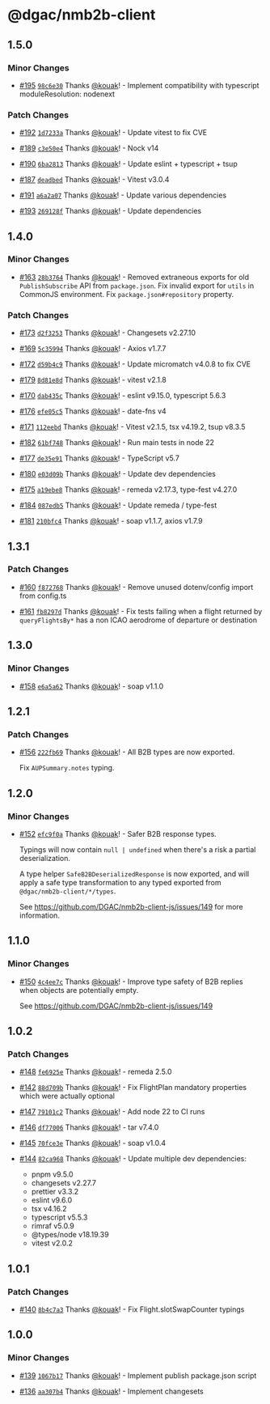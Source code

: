 # @dgac/nmb2b-client

## 1.5.0

### Minor Changes

- [#195](https://github.com/DGAC/nmb2b-client-js/pull/195) [`98c6e30`](https://github.com/DGAC/nmb2b-client-js/commit/98c6e307d88e8c4bcc43489359dd78bb45155932) Thanks [@kouak](https://github.com/kouak)! - Implement compatibility with typescript moduleResolution: nodenext

### Patch Changes

- [#192](https://github.com/DGAC/nmb2b-client-js/pull/192) [`1d7233a`](https://github.com/DGAC/nmb2b-client-js/commit/1d7233a4277f04fd9d216aa05b6dcb4fbeb75ffa) Thanks [@kouak](https://github.com/kouak)! - Update vitest to fix CVE

- [#189](https://github.com/DGAC/nmb2b-client-js/pull/189) [`c3e50e4`](https://github.com/DGAC/nmb2b-client-js/commit/c3e50e48f06da4a89f85446fb6aca863f574abd8) Thanks [@kouak](https://github.com/kouak)! - Nock v14

- [#190](https://github.com/DGAC/nmb2b-client-js/pull/190) [`6ba2813`](https://github.com/DGAC/nmb2b-client-js/commit/6ba2813bee2694526aeb13fd9960a42fd5adb2eb) Thanks [@kouak](https://github.com/kouak)! - Update eslint + typescript + tsup

- [#187](https://github.com/DGAC/nmb2b-client-js/pull/187) [`deadbed`](https://github.com/DGAC/nmb2b-client-js/commit/deadbede4d0b2a977ab07a450348f401bfe0e3cb) Thanks [@kouak](https://github.com/kouak)! - Vitest v3.0.4

- [#191](https://github.com/DGAC/nmb2b-client-js/pull/191) [`a6a2a07`](https://github.com/DGAC/nmb2b-client-js/commit/a6a2a07d096b3543f35ad682b710e65e48755882) Thanks [@kouak](https://github.com/kouak)! - Update various dependencies

- [#193](https://github.com/DGAC/nmb2b-client-js/pull/193) [`269128f`](https://github.com/DGAC/nmb2b-client-js/commit/269128fe88a3a408c372661c5405f74e4a7e316e) Thanks [@kouak](https://github.com/kouak)! - Update dependencies

## 1.4.0

### Minor Changes

- [#163](https://github.com/DGAC/nmb2b-client-js/pull/163) [`28b3764`](https://github.com/DGAC/nmb2b-client-js/commit/28b3764f4d7a22416e787f53fbd8d754fdf876a6) Thanks [@kouak](https://github.com/kouak)! - Removed extraneous exports for old `PublishSubscribe` API from `package.json`.
  Fix invalid export for `utils` in CommonJS environment.
  Fix `package.json#repository` property.

### Patch Changes

- [#173](https://github.com/DGAC/nmb2b-client-js/pull/173) [`d2f3253`](https://github.com/DGAC/nmb2b-client-js/commit/d2f3253c8065735bc74238d7c6ace030bb57372c) Thanks [@kouak](https://github.com/kouak)! - Changesets v2.27.10

- [#169](https://github.com/DGAC/nmb2b-client-js/pull/169) [`5c35994`](https://github.com/DGAC/nmb2b-client-js/commit/5c35994156fba6bb2e25d5afae54692832864844) Thanks [@kouak](https://github.com/kouak)! - Axios v1.7.7

- [#172](https://github.com/DGAC/nmb2b-client-js/pull/172) [`d59b4c9`](https://github.com/DGAC/nmb2b-client-js/commit/d59b4c9fd100e2b3ea4ea7f6fe7bca3c7fe96621) Thanks [@kouak](https://github.com/kouak)! - Update micromatch v4.0.8 to fix CVE

- [#179](https://github.com/DGAC/nmb2b-client-js/pull/179) [`8d81e8d`](https://github.com/DGAC/nmb2b-client-js/commit/8d81e8d0643a2c103d092fff706edb40cf9ccaaa) Thanks [@kouak](https://github.com/kouak)! - vitest v2.1.8

- [#170](https://github.com/DGAC/nmb2b-client-js/pull/170) [`dab435c`](https://github.com/DGAC/nmb2b-client-js/commit/dab435cc0fb6e9808b249f9bd5f9cb6ce0fd024c) Thanks [@kouak](https://github.com/kouak)! - eslint v9.15.0, typescript 5.6.3

- [#176](https://github.com/DGAC/nmb2b-client-js/pull/176) [`efe05c5`](https://github.com/DGAC/nmb2b-client-js/commit/efe05c5b7dea4aa379c785a89a4e27590ee1088c) Thanks [@kouak](https://github.com/kouak)! - date-fns v4

- [#171](https://github.com/DGAC/nmb2b-client-js/pull/171) [`112eebd`](https://github.com/DGAC/nmb2b-client-js/commit/112eebd2e7a8abdb22faa86ed3accf8496f79010) Thanks [@kouak](https://github.com/kouak)! - Vitest v2.1.5, tsx v4.19.2, tsup v8.3.5

- [#182](https://github.com/DGAC/nmb2b-client-js/pull/182) [`61bf748`](https://github.com/DGAC/nmb2b-client-js/commit/61bf748c2d50e968d429209f38d7a079a2f75175) Thanks [@kouak](https://github.com/kouak)! - Run main tests in node 22

- [#177](https://github.com/DGAC/nmb2b-client-js/pull/177) [`de35e91`](https://github.com/DGAC/nmb2b-client-js/commit/de35e91e4028ff1320e338bf2e0968795145a45d) Thanks [@kouak](https://github.com/kouak)! - TypeScript v5.7

- [#180](https://github.com/DGAC/nmb2b-client-js/pull/180) [`e03d09b`](https://github.com/DGAC/nmb2b-client-js/commit/e03d09bba81afe0c6ebf173f2f1a9cb5edd5e7ab) Thanks [@kouak](https://github.com/kouak)! - Update dev dependencies

- [#175](https://github.com/DGAC/nmb2b-client-js/pull/175) [`a19ebe8`](https://github.com/DGAC/nmb2b-client-js/commit/a19ebe8d52f3b1341e6b8d7b894b52060ba4fad6) Thanks [@kouak](https://github.com/kouak)! - remeda v2.17.3, type-fest v4.27.0

- [#184](https://github.com/DGAC/nmb2b-client-js/pull/184) [`087edb5`](https://github.com/DGAC/nmb2b-client-js/commit/087edb5a5cdd960e08fa8370547ee66595a86959) Thanks [@kouak](https://github.com/kouak)! - Update remeda / type-fest

- [#181](https://github.com/DGAC/nmb2b-client-js/pull/181) [`210bfc4`](https://github.com/DGAC/nmb2b-client-js/commit/210bfc4bca80b813e97d5a0a29b8aaf5a93c30b8) Thanks [@kouak](https://github.com/kouak)! - soap v1.1.7, axios v1.7.9

## 1.3.1

### Patch Changes

- [#160](https://github.com/DGAC/nmb2b-client-js/pull/160) [`f872768`](https://github.com/DGAC/nmb2b-client-js/commit/f872768eab6cf100f2fd6a06af885ecea73506db) Thanks [@kouak](https://github.com/kouak)! - Remove unused dotenv/config import from config.ts

- [#161](https://github.com/DGAC/nmb2b-client-js/pull/161) [`fb8297d`](https://github.com/DGAC/nmb2b-client-js/commit/fb8297dcdfed25288f8a2322879871a673900fef) Thanks [@kouak](https://github.com/kouak)! - Fix tests failing when a flight returned by `queryFlightsBy*` has a non ICAO aerodrome of departure or destination

## 1.3.0

### Minor Changes

- [#158](https://github.com/DGAC/nmb2b-client-js/pull/158) [`e6a5a62`](https://github.com/DGAC/nmb2b-client-js/commit/e6a5a62ba7735497dde76ac985e20c9965d13ef3) Thanks [@kouak](https://github.com/kouak)! - soap v1.1.0

## 1.2.1

### Patch Changes

- [#156](https://github.com/DGAC/nmb2b-client-js/pull/156) [`222fb69`](https://github.com/DGAC/nmb2b-client-js/commit/222fb693705980e2e262a9026b205eb770609d7d) Thanks [@kouak](https://github.com/kouak)! - All B2B types are now exported.

  Fix `AUPSummary.notes` typing.

## 1.2.0

### Minor Changes

- [#152](https://github.com/DGAC/nmb2b-client-js/pull/152) [`efc9f0a`](https://github.com/DGAC/nmb2b-client-js/commit/efc9f0a60cd9826ab9f8ba81184e15bc707604f7) Thanks [@kouak](https://github.com/kouak)! - Safer B2B response types.

  Typings will now contain `null | undefined` when there's a risk a partial deserialization.

  A type helper `SafeB2BDeserializedResponse` is now exported, and will apply a safe type transformation to any typed exported from `@dgac/nmb2b-client/*/types`.

  See https://github.com/DGAC/nmb2b-client-js/issues/149 for more information.

## 1.1.0

### Minor Changes

- [#150](https://github.com/DGAC/nmb2b-client-js/pull/150) [`4c4ee7c`](https://github.com/DGAC/nmb2b-client-js/commit/4c4ee7c2c9fce42169d23b164260180de7e8ba3c) Thanks [@kouak](https://github.com/kouak)! - Improve type safety of B2B replies when objects are potentially empty.

  See https://github.com/DGAC/nmb2b-client-js/issues/149

## 1.0.2

### Patch Changes

- [#148](https://github.com/DGAC/nmb2b-client-js/pull/148) [`fe6925e`](https://github.com/DGAC/nmb2b-client-js/commit/fe6925ed2c4ea90f1f22cc48377094b856e064b9) Thanks [@kouak](https://github.com/kouak)! - remeda 2.5.0

- [#142](https://github.com/DGAC/nmb2b-client-js/pull/142) [`88d709b`](https://github.com/DGAC/nmb2b-client-js/commit/88d709b83f0142c1fc9cc49860aa5c1416e2ceaa) Thanks [@kouak](https://github.com/kouak)! - Fix FlightPlan mandatory properties which were actually optional

- [#147](https://github.com/DGAC/nmb2b-client-js/pull/147) [`79101c2`](https://github.com/DGAC/nmb2b-client-js/commit/79101c20a3a87d138cb4978c75fd12a334e51480) Thanks [@kouak](https://github.com/kouak)! - Add node 22 to CI runs

- [#146](https://github.com/DGAC/nmb2b-client-js/pull/146) [`df77006`](https://github.com/DGAC/nmb2b-client-js/commit/df7700655cedbe236d5bde3d86b983477011b5dd) Thanks [@kouak](https://github.com/kouak)! - tar v7.4.0

- [#145](https://github.com/DGAC/nmb2b-client-js/pull/145) [`70fce3e`](https://github.com/DGAC/nmb2b-client-js/commit/70fce3e327d0d973cdc69b5b815be75b026e34a4) Thanks [@kouak](https://github.com/kouak)! - soap v1.0.4

- [#144](https://github.com/DGAC/nmb2b-client-js/pull/144) [`82ca968`](https://github.com/DGAC/nmb2b-client-js/commit/82ca96883a2e1f37b44317dc1668b8b0b50e7660) Thanks [@kouak](https://github.com/kouak)! - Update multiple dev dependencies:
  - pnpm v9.5.0
  - changesets v2.27.7
  - prettier v3.3.2
  - eslint v9.6.0
  - tsx v4.16.2
  - typescript v5.5.3
  - rimraf v5.0.9
  - @types/node v18.19.39
  - vitest v2.0.2

## 1.0.1

### Patch Changes

- [#140](https://github.com/DGAC/nmb2b-client-js/pull/140) [`8b4c7a3`](https://github.com/DGAC/nmb2b-client-js/commit/8b4c7a3bdce6c291c98082190b48fb85e2f4139b) Thanks [@kouak](https://github.com/kouak)! - Fix Flight.slotSwapCounter typings

## 1.0.0

### Minor Changes

- [#139](https://github.com/DGAC/nmb2b-client-js/pull/139) [`1067b17`](https://github.com/DGAC/nmb2b-client-js/commit/1067b17f7d0188dfc1fc9af1c0dd4a7c5115ac54) Thanks [@kouak](https://github.com/kouak)! - Implement publish package.json script

- [#136](https://github.com/DGAC/nmb2b-client-js/pull/136) [`aa307b4`](https://github.com/DGAC/nmb2b-client-js/commit/aa307b48443e5ea5b6bec569c84c3cb0153ca012) Thanks [@kouak](https://github.com/kouak)! - Implement changesets
